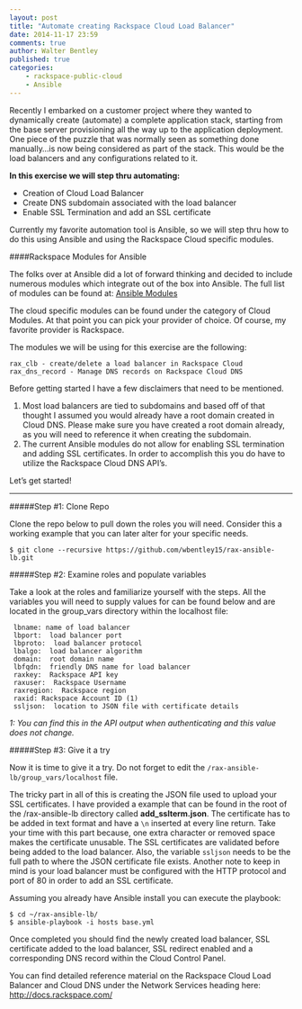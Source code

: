 ```yaml
---
layout: post
title: "Automate creating Rackspace Cloud Load Balancer"
date: 2014-11-17 23:59
comments: true
author: Walter Bentley
published: true
categories:
    - rackspace-public-cloud
    - Ansible 
---
```


Recently I embarked on a customer project where they wanted to dynamically create (automate) a complete application stack, starting from the base server provisioning all the way up to the application deployment.  One piece of the puzzle that was normally seen as something done manually…is now being considered as part of the stack.  This would be the load balancers and any configurations related to it.  

<!-- more -->
**In this exercise we will step thru automating:**
<!-- more -->
   * Creation of Cloud Load Balancer
   * Create DNS subdomain associated with the load balancer
   * Enable SSL Termination and add an SSL certificate
   

Currently my favorite automation tool is Ansible, so we will step thru how to do this using Ansible and using the Rackspace Cloud specific modules.

####Rackspace Modules for Ansible

The folks over at Ansible did a lot of forward thinking and decided to include numerous modules which integrate out of the box into Ansible.  The full list of modules can be found at:  [Ansible Modules](http://docs.ansible.com/modules_by_category.html)

The cloud specific modules can be found under the category of Cloud Modules.  At that point you can pick your provider of choice.  Of course, my favorite provider is Rackspace.

The modules we will be using for this exercise are the following:


	rax_clb - create/delete a load balancer in Rackspace Cloud
	rax_dns_record - Manage DNS records on Rackspace Cloud DNS

Before getting started I have a few disclaimers that need to be mentioned.


  1. Most load balancers are tied to subdomains and based off of that thought I assumed you would already have a root domain created in Cloud DNS.  Please make sure you have created a root domain already, as you will need to reference it when creating the subdomain.
  2. The current Ansible modules do not allow for enabling SSL termination and adding SSL certificates.  In order to accomplish this you do have to utilize the Rackspace Cloud DNS API’s.


Let’s get started!

---
#####Step #1: Clone Repo

Clone the repo below to pull down the roles you will need.  Consider this a working example that you can later alter for your specific needs.

	$ git clone --recursive https://github.com/wbentley15/rax-ansible-lb.git

#####Step #2: Examine roles and populate variables


Take a look at the roles and familiarize yourself with the steps.  All the variables you will need to supply values for can be found below and are located in the group_vars directory within the localhost file:

     lbname: name of load balancer
     lbport:  load balancer port
     lbproto:  load balancer protocol
     lbalgo:  load balancer algorithm
     domain:  root domain name
     lbfqdn:  friendly DNS name for load balancer
     raxkey:  Rackspace API key
     raxuser:  Rackspace Username
     raxregion:  Rackspace region
     raxid: Rackspace Account ID (1)
     ssljson:  location to JSON file with certificate details

*1: You can find this in the API output when authenticating and this value does not change.*

#####Step #3: Give it a try


Now it is time to give it a try.  Do not forget to edit the `/rax-ansible-lb/group_vars/localhost` file.  

The tricky part in all of this is creating the JSON file used to upload your SSL certificates.  I have provided a example that can be found in the root of the /rax-ansible-lb directory called **add_sslterm.json**.  The certificate has to be added in text format and have a `\n` inserted at every line return.  Take your time with this part because, one extra character or removed space makes the certificate unusable.  The SSL certificates are validated before being added to the load balancer.  Also, the variable `ssljson` needs to be the full path to where the JSON certificate file exists.  Another note to keep in mind is your load balancer must be configured with the HTTP protocol and port of 80 in order to add an SSL certificate.

Assuming you already have Ansible install you can execute the playbook:

	$ cd ~/rax-ansible-lb/
	$ ansible-playbook -i hosts base.yml

Once completed you should find the newly created load balancer, SSL certificate added to the load balancer, SSL redirect enabled and a corresponding DNS record within the Cloud Control Panel.

You can find detailed reference material on the Rackspace Cloud Load Balancer and Cloud DNS under the Network Services heading here:  http://docs.rackspace.com/